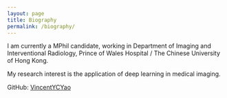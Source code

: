 ```yaml
---
layout: page
title: Biography
permalink: /biography/
---
```


I am currently a MPhil candidate, working in Department of Imaging and Interventional Radiology, Prince of Wales Hospital / The Chinese University of Hong Kong.

My research interest is the application of deep learning in medical imaging.

GitHub: [VincentYCYao](https://github.com/VincentYCYao)